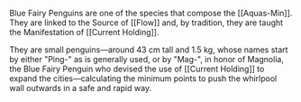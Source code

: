 Blue Fairy Penguins are one of the species that compose the [[Aquas-Min]]. They are linked to the Source of [[Flow]] and, by tradition, they are taught the Manifestation of [[Current Holding]].

They are small penguins—around 43 cm tall and 1.5 kg, whose names start by either "Ping-" as is generally used, or by "Mag-", in honor of Magnolia, the Blue Fairy Penguin who devised the use of [[Current Holding]] to expand the cities—calculating the minimum points to push the whirlpool wall outwards in a safe and rapid way.
